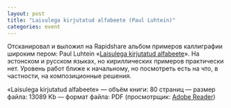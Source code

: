 ```yaml
---
layout: post
title: "Laisulega kirjutatud alfabeete (Paul Luhtein)"
categories: event
---
```

Отсканировал и выложил на Rapidshare альбом примеров каллиграфии широким пером: Paul Luhtein «[Laisulega kirjutatud alfabeete](#)». На эстонском и русском языках, но кириллических примеров практически нет. Уровень работ ближе к начальному, но посмотреть есть на что, в частности, на композиционные решения.

«Laisulega kirjutatud alfabeete»
— объём книги: 80 страниц
— размер файла: 13089 Kb
— формат файла: PDF (просмотрщик: [Adobe Reader](https://get.adobe.com/reader/))
